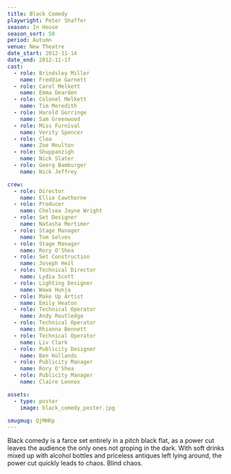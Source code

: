 ```yaml
---
title: Black Comedy
playwright: Peter Shaffer
season: In House
season_sort: 50
period: Autumn
venue: New Theatre
date_start: 2012-11-14
date_end: 2012-11-17
cast:
  - role: Brindsley Miller
    name: Freddie Garnett
  - role: Carol Melkett
    name: Emma Dearden
  - role: Colonel Melkett
    name: Tim Meredith
  - role: Harold Gorringe
    name: Sam Greenwood
  - role: Miss Furnival
    name: Verity Spencer
  - role: Clea
    name: Zoe Moulton
  - role: Shuppanzigh
    name: Nick Slater
  - role: Georg Bamburger
    name: Nick Jeffrey

crew:
  - role: Director
    name: Ellie Cawthorne
  - role: Producer
    name: Chelsea Jayne Wright
  - role: Set Designer
    name: Natasha Mortimer
  - role: Stage Manager
    name: Tom Selves
  - role: Stage Manager
    name: Rory O'Shea
  - role: Set Construction
    name: Joseph Heil
  - role: Technical Director
    name: Lydia Scott
  - role: Lighting Designer
    name: Wawa Hunja
  - role: Make Up Artist
    name: Emily Heaton
  - role: Technical Operator
    name: Andy Routledge
  - role: Technical Operator
    name: Rhianna Bennett
  - role: Technical Operator
    name: Liv Clark
  - role: Publicity Designer
    name: Ben Hollands
  - role: Publicity Manager
    name: Rory O'Shea
  - role: Publicity Manager
    name: Claire Lennox

assets:
  - type: poster
    image: black_comedy_poster.jpg

smugmug: QjMHKp
---
```


Black comedy is a farce set entirely in a pitch black flat, as a power cut leaves the audience the only ones not groping in the dark. With soft drinks mixed up with alcohol bottles and priceless antiques left lying around, the power cut quickly leads to chaos. Blind chaos.
